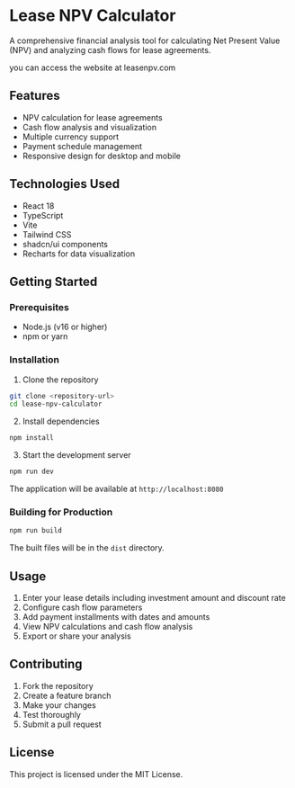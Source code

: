 
# Lease NPV Calculator

A comprehensive financial analysis tool for calculating Net Present Value (NPV) and analyzing cash flows for lease agreements.

  you can access the website at leasenpv.com

  
## Features

- NPV calculation for lease agreements
- Cash flow analysis and visualization
- Multiple currency support
- Payment schedule management
- Responsive design for desktop and mobile

## Technologies Used

- React 18
- TypeScript
- Vite
- Tailwind CSS
- shadcn/ui components
- Recharts for data visualization

## Getting Started

### Prerequisites

- Node.js (v16 or higher)
- npm or yarn

### Installation

1. Clone the repository
```bash
git clone <repository-url>
cd lease-npv-calculator
```

2. Install dependencies
```bash
npm install
```

3. Start the development server
```bash
npm run dev
```

The application will be available at `http://localhost:8080`

### Building for Production

```bash
npm run build
```

The built files will be in the `dist` directory.

## Usage

1. Enter your lease details including investment amount and discount rate
2. Configure cash flow parameters
3. Add payment installments with dates and amounts
4. View NPV calculations and cash flow analysis
5. Export or share your analysis

## Contributing

1. Fork the repository
2. Create a feature branch
3. Make your changes
4. Test thoroughly
5. Submit a pull request

## License

This project is licensed under the MIT License.
